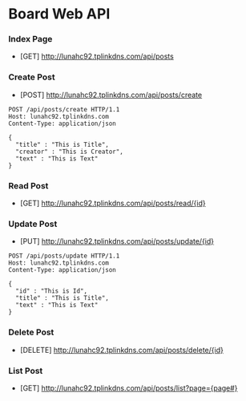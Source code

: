 # Board Web API

### Index Page
* [GET] http://lunahc92.tplinkdns.com/api/posts

### Create Post
* [POST] http://lunahc92.tplinkdns.com/api/posts/create
```
POST /api/posts/create HTTP/1.1
Host: lunahc92.tplinkdns.com
Content-Type: application/json

{
  "title" : "This is Title",
  "creator" : "This is Creator",
  "text" : "This is Text"
}
```

### Read Post
* [GET] http://lunahc92.tplinkdns.com/api/posts/read/{id}

### Update Post
* [PUT] http://lunahc92.tplinkdns.com/api/posts/update/{id}
```
POST /api/posts/update HTTP/1.1
Host: lunahc92.tplinkdns.com
Content-Type: application/json

{
  "id" : "This is Id",
  "title" : "This is Title",
  "text" : "This is Text"
}
```

### Delete Post
* [DELETE] http://lunahc92.tplinkdns.com/api/posts/delete/{id}

### List Post
* [GET] http://lunahc92.tplinkdns.com/api/posts/list?page={page#}
